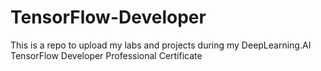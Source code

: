 # TensorFlow-Developer
This is a repo to upload my labs and projects during my DeepLearning.AI TensorFlow Developer Professional Certificate
